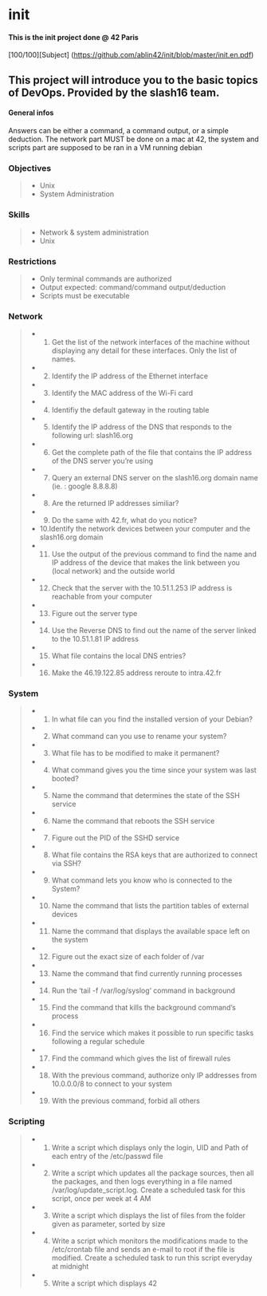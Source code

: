 # init
#### This is the init project done @ 42 Paris
[100/100][Subject] (https://github.com/ablin42/init/blob/master/init.en.pdf)

## This project will introduce you to the basic topics of DevOps. Provided by the slash16 team.

#### General infos
Answers can be either a command, a command output, or a simple deduction.
The network part MUST be done on a mac at 42, the system and scripts part are supposed to be ran in a VM running debian

### Objectives
> - Unix 
> - System Administration 

### Skills
> - Network & system administration
> - Unix 

### Restrictions
> - Only terminal commands are authorized
> - Output expected: command/command output/deduction
> - Scripts must be executable

### Network
> - 1. Get the list of the network interfaces of the machine without displaying any detail
for these interfaces. Only the list of names.
> - 2. Identify the IP address of the Ethernet interface
> - 3. Identify the MAC address of the Wi-Fi card
> - 4. Identifiy the default gateway in the routing table
> - 5. Identify the IP address of the DNS that responds to the following url: slash16.org
> - 6. Get the complete path of the file that contains the IP address of the DNS server
you’re using
> - 7. Query an external DNS server on the slash16.org domain name (ie. : google
8.8.8.8)
> - 8. Are the returned IP addresses similiar?
> - 9. Do the same with 42.fr, what do you notice?
> - 10.Identify the network devices between your computer and the slash16.org domain
> - 11. Use the output of the previous command to find the name and IP address of the
device that makes the link between you (local network) and the outside world
> - 12. Check that the server with the 10.51.1.253 IP address is reachable from your
computer
> - 13. Figure out the server type
> - 14. Use the Reverse DNS to find out the name of the server linked to the 10.51.1.81
IP address
> - 15. What file contains the local DNS entries?
> - 16. Make the 46.19.122.85 address reroute to intra.42.fr

### System
> - 1. In what file can you find the installed version of your Debian?
> - 2. What command can you use to rename your system?
> - 3. What file has to be modified to make it permanent?
> - 4. What command gives you the time since your system was last booted?
> - 5. Name the command that determines the state of the SSH service
> - 6. Name the command that reboots the SSH service
> - 7. Figure out the PID of the SSHD service
> - 8. What file contains the RSA keys that are authorized to connect via SSH?
> - 9. What command lets you know who is connected to the System?
> - 10. Name the command that lists the partition tables of external devices
> - 11. Name the command that displays the available space left on the system
> - 12. Figure out the exact size of each folder of /var
> - 13. Name the command that find currently running processes
> - 14. Run the ‘tail -f /var/log/syslog‘ command in background
> - 15. Find the command that kills the background command’s process
> - 16. Find the service which makes it possible to run specific tasks following a regular
schedule
> - 17. Find the command which gives the list of firewall rules
> - 18. With the previous command, authorize only IP addresses from 10.0.0.0/8 to connect to your system
> - 19. With the previous command, forbid all others

### Scripting
> - 1. Write a script which displays only the login, UID and Path of each entry of the
/etc/passwd file
> - 2. Write a script which updates all the package sources, then all the packages, and then
logs everything in a file named /var/log/update_script.log. Create a scheduled
task for this script, once per week at 4 AM
> - 3. Write a script which displays the list of files from the folder given as parameter,
sorted by size
> - 4. Write a script which monitors the modifications made to the /etc/crontab file and
sends an e-mail to root if the file is modified. Create a scheduled task to run this
script everyday at midnight
> - 5. Write a script which displays 42

